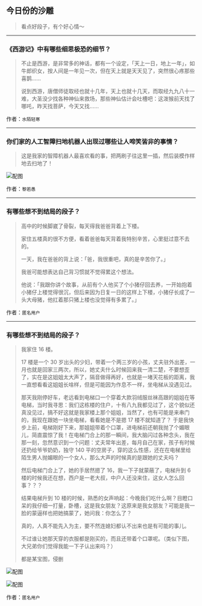 ## 今日份的沙雕

> 看点好段子，有个好心情～


 
---

### 《西游记》中有哪些细思极恐的细节？

> 不止是西游，是非常多的神话，都有一个设定，「天上一日，地上一年」，如牛郎织女，按人间是一年见一次，但在天上就是天天见了，突然很心疼那些喜鹊……
> 
> 说到西游，唐僧师徒取经也就十几年，天上也就十几天，而取经九九八十一难，大圣没少找各种神仙来救场，那些神仙估计会吐槽吧：这泼猴前天找了哪吒，昨天找菩萨，今天又找……


作者：`水陌轻寒`

---

### 你们家的人工智障扫地机器人出现过哪些让人啼笑皆非的事情？

> 这是我家的智障机器人最喜欢看的事，把两刷子往这里一插，然后装模作样地去扫地了！



![配图](http://pic4.zhimg.com/70/v2-1d735bcc7b1e0a3c6a7cf676902dfa8b_b.jpg)


作者：`黎若愚`

---

### 有哪些想不到结局的段子？

> 高中的时候脚崴了骨裂，每天得我爸爸背着上下楼。
> 
> 家住五楼真的很不方便，看着爸爸每天背着我特别辛苦，心里挺过意不去的。
> 
> 一天，我在爸爸的背上说：「爸，我很重吧，真的是辛苦你了。」
> 
> 我爸可能想表达自己背习惯就不觉得累这个想法。
> 
> 他说：「我跟你讲个故事，从前有个人他买了个小猪仔回去养，一开始抱着小猪仔上楼觉得很沉，但后来因为日复一日的这样上下楼，小猪仔长成了一头大母猪，他扛着那只猪上楼也没觉得有多累了。」


作者：`匿名用户`

---

### 有哪些想不到结局的段子？

> 我家住 16 楼。
> 
> 17 楼是一个 30 岁出头的少妇，带着一个两三岁的小孩，丈夫驻外出差，一月也就是回家三两次，所以，她丈夫什么时候回来我一清二楚，不要想歪了，实在是这姐姐太大声了，隔音做得再好，也就是一堵天花板的距离，我一直想看看这姐姐长啥样，但是可能因为作息不一样，坐电梯从没遇见过。
> 
> 那天我刚停好车，老远看到电梯口一个穿着大款羽绒服丝袜高跟的姐姐在等电梯，当时我寻思：我们这栋楼的住户，十有八九我都见过了，这个貌似还真没见过，搞不好这就是我家楼上那个姐姐，当然了，也有可能是来串门的，我现在跟她一块坐电梯，看看她是不是摁 17 楼不就知道了？ 于是我快步上前，电梯刚好下来，那姐姐带着个口罩，进电梯前还朝我抛了个媚眼儿，简直震惊了我！在电梯门合上的那一瞬间，我大脑闪过各种念头，我在那一刻，忽然意识到一个问题：丈夫常年出差，每月自己在家，孩子有时候还扔给爷爷奶奶，独守 140 平的空房子，穿的这么性感，还在在电梯里给陌生男人抛媚眼的一个女人，那么大声的时候真的是跟她的丈夫吗？
> 
> 然后电梯门合上了，她的手居然摁了 16，我一下子就蒙蔽了，电梯升到 6 楼的时候我还在想，西户是一老大叔，中户人还没来住，这女人怎么回事？？？
> 
> 结果电梯升到 10 楼的时候，熟悉的女声响起：今晚我们吃什么啊？目瞪口呆的我仔细一打量，卧槽，这是我女朋友？这原来是我女朋友？可能是我一脸的蒙逼样也把她搞蒙了，她问我：你怎么了？
> 
> 真的，人真不能先入为主，要不然连媳妇都认不出来也是有可能的事儿。
> 
> 不过谁让她那天穿的衣服都是刚买的，而且还带着个口罩呢。（类似下图，大兄弟你们觉得我能一下子认出来吗？）
> 
> 都是某宝图，侵删



![配图](http://pic4.zhimg.com/70/v2-061573312c3500ae998cf166098eb20f_b.jpg)



![配图](http://pic3.zhimg.com/70/v2-89c4ca419427091b7e78db4369bc3f5e_b.jpg)


作者：`匿名用户`
